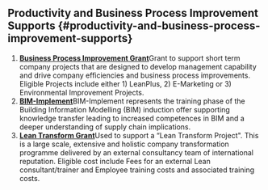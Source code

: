 ## Productivity and Business Process Improvement Supports {#productivity-and-business-process-improvement-supports}

1.  [**Business Process Improvement Grant**](http://www.enterprise-ireland.com/en/funding-supports/Company/Large-Company-Funding/Business-Process-Improvement-Grant-Large-Companies-.html)Grant to support short term company projects that are designed to develop management capability and drive company efficiencies and business process improvements. Eligible Projects include either 1) LeanPlus, 2) E-Marketing or 3) Environmental Improvement Projects.
2.  [**BIM-Implement**](http://www.enterprise-ireland.com/EI_Corporate/en/funding-supports/Company/Esetablish-SME-Funding/Building-Information-Modelling-Implement.html)BIM-Implement represents the training phase of the Building Information Modelling (BIM) induction offer supporting knowledge transfer leading to increased competences in BIM and a deeper understanding of supply chain implications.
3.  [**Lean Transform Grant**](http://www.enterprise-ireland.com/en/Funding-Supports/Company/Large-Company-Funding/Lean-Transform.shortcut.html)Used to support a “Lean Transform Project". This is a large scale, extensive and holistic company transformation programme delivered by an external consultancy team of international reputation. Eligible cost include Fees for an external Lean consultant/trainer and Employee training costs and associated training costs.